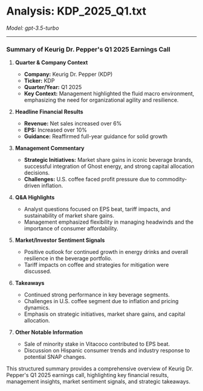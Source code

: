 # Analysis: KDP_2025_Q1.txt

*Model: gpt-3.5-turbo*

---

### Summary of Keurig Dr. Pepper's Q1 2025 Earnings Call

1. **Quarter & Company Context**
   - **Company:** Keurig Dr. Pepper (KDP)
   - **Ticker:** KDP
   - **Quarter/Year:** Q1 2025
   - **Key Context:** Management highlighted the fluid macro environment, emphasizing the need for organizational agility and resilience.

2. **Headline Financial Results**
   - **Revenue:** Net sales increased over 6%
   - **EPS:** Increased over 10%
   - **Guidance:** Reaffirmed full-year guidance for solid growth

3. **Management Commentary**
   - **Strategic Initiatives:** Market share gains in iconic beverage brands, successful integration of Ghost energy, and strong capital allocation decisions.
   - **Challenges:** U.S. coffee faced profit pressure due to commodity-driven inflation.

4. **Q&A Highlights**
   - Analyst questions focused on EPS beat, tariff impacts, and sustainability of market share gains.
   - Management emphasized flexibility in managing headwinds and the importance of consumer affordability.

5. **Market/Investor Sentiment Signals**
   - Positive outlook for continued growth in energy drinks and overall resilience in the beverage portfolio.
   - Tariff impacts on coffee and strategies for mitigation were discussed.

6. **Takeaways**
   - Continued strong performance in key beverage segments.
   - Challenges in U.S. coffee segment due to inflation and pricing dynamics.
   - Emphasis on strategic initiatives, market share gains, and capital allocation.

7. **Other Notable Information**
   - Sale of minority stake in Vitacoco contributed to EPS beat.
   - Discussion on Hispanic consumer trends and industry response to potential SNAP changes.

This structured summary provides a comprehensive overview of Keurig Dr. Pepper's Q1 2025 earnings call, highlighting key financial results, management insights, market sentiment signals, and strategic takeaways.